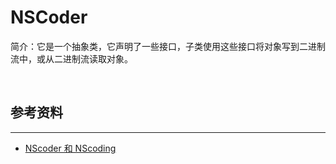 # NSCoder

简介：它是一个抽象类，它声明了一些接口，子类使用这些接口将对象写到二进制流中，或从二进制流读取对象。


<br>

## 参考资料
***

* [NScoder 和 NScoding](http://blog.csdn.net/majiakun1/article/details/8564896)